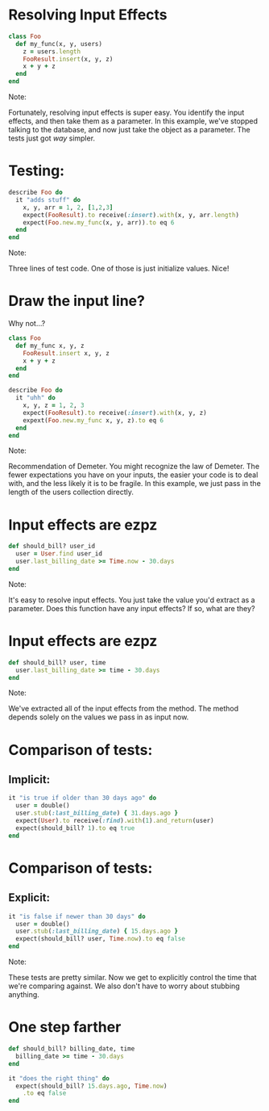 # Resolving Input Effects


```ruby
class Foo
  def my_func(x, y, users)
    z = users.length
    FooResult.insert(x, y, z)
    x + y + z
  end
end
```

Note:

Fortunately, resolving input effects is super easy. You identify the input
effects, and then take them as a parameter. In this example, we've stopped
talking to the database, and now just take the object as a parameter. The tests
just got *way* simpler.


# Testing:

```ruby
describe Foo do
  it "adds stuff" do
    x, y, arr = 1, 2, [1,2,3]
    expect(FooResult).to receive(:insert).with(x, y, arr.length)
    expect(Foo.new.my_func(x, y, arr)).to eq 6
  end
end
```

Note:

Three lines of test code. One of those is just initialize values. Nice!


# Draw the input line?


Why not...?

```ruby
class Foo
  def my_func x, y, z
    FooResult.insert x, y, z
    x + y + z
  end
end

describe Foo do
  it "uhh" do
    x, y, z = 1, 2, 3
    expect(FooResult).to receive(:insert).with(x, y, z)
    expext(Foo.new.my_func x, y, z).to eq 6
  end
end
```

Note:

Recommendation of Demeter. You might recognize the law of Demeter. The fewer
expectations you have on your inputs, the easier your code is to deal with, and
the less likely it is to be fragile. In this example, we just pass in the
length of the users collection directly.


# Input effects are ezpz

```ruby
def should_bill? user_id
  user = User.find user_id
  user.last_billing_date >= Time.now - 30.days
end
```

Note:

It's easy to resolve input effects. You just take the value you'd extract as a parameter.
Does this function have any input effects? If so, what are they?


# Input effects are ezpz

```ruby
def should_bill? user, time
  user.last_billing_date >= time - 30.days
end
```

Note:

We've extracted all of the input effects from the method. The method depends solely on the values we pass in as input now.


# Comparison of tests:

## Implicit:

```ruby
it "is true if older than 30 days ago" do
  user = double()
  user.stub(:last_billing_date) { 31.days.ago }
  expect(User).to receive(:find).with(1).and_return(user) 
  expect(should_bill? 1).to eq true
end 
```


# Comparison of tests:

## Explicit:

```ruby
it "is false if newer than 30 days" do
  user = double()
  user.stub(:last_billing_date) { 15.days.ago }
  expect(should_bill? user, Time.now).to eq false
end
```

Note:

These tests are pretty similar. Now we get to explicitly control the time that
we're comparing against. We also don't have to worry about stubbing anything.


# One step farther

```ruby
def should_bill? billing_date, time
  billing_date >= time - 30.days
end

it "does the right thing" do
  expect(should_bill? 15.days.ago, Time.now)
    .to eq false
end
```
